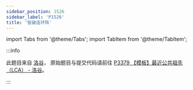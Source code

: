 ```yaml
---
sidebar_position: 1526
sidebar_label: 'P1526'
title: '智破连环阵'
---
```

import Tabs from '@theme/Tabs';
import TabItem from '@theme/TabItem';

:::info

此题目来自 [洛谷](https://www.luogu.com.cn/)，
原始题目与提交代码请前往 [P3379 【模板】最近公共祖先（LCA） - 洛谷](https://www.luogu.com.cn/problem/P3379)。

:::